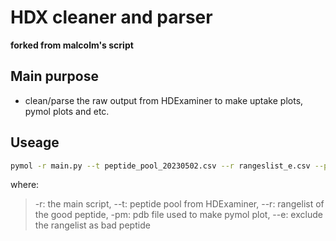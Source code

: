 # HDX cleaner and parser

**forked from malcolm's script**

## Main purpose

* clean/parse the raw output from HDExaminer to make uptake plots, pymol plots and etc.

## Useage

```bash
pymol -r main.py --t peptide_pool_20230502.csv --r rangeslist_e.csv --pm 1pfk_Xray_renum.pdb --cbarmax 0.05 
```

where:
> -r: the main script,
> --t: peptide pool from HDExaminer,
> --r: rangelist of the good peptide,
> -pm: pdb file used to make pymol plot,
> --e: exclude the rangelist as bad peptide
